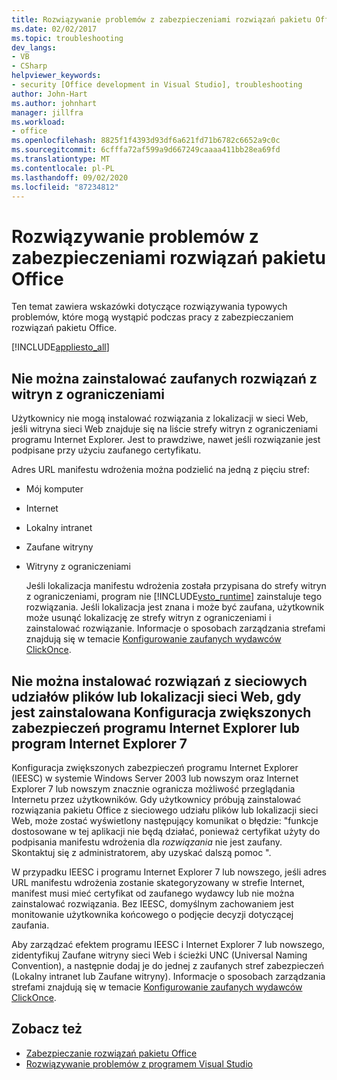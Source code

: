 ```yaml
---
title: Rozwiązywanie problemów z zabezpieczeniami rozwiązań pakietu Office
ms.date: 02/02/2017
ms.topic: troubleshooting
dev_langs:
- VB
- CSharp
helpviewer_keywords:
- security [Office development in Visual Studio], troubleshooting
author: John-Hart
ms.author: johnhart
manager: jillfra
ms.workload:
- office
ms.openlocfilehash: 8825f1f4393d93df6a621fd71b6782c6652a9c0c
ms.sourcegitcommit: 6cfffa72af599a9d667249caaaa411bb28ea69fd
ms.translationtype: MT
ms.contentlocale: pl-PL
ms.lasthandoff: 09/02/2020
ms.locfileid: "87234812"
---
```

# <a name="troubleshoot-office-solution-security"></a>Rozwiązywanie problemów z zabezpieczeniami rozwiązań pakietu Office
  Ten temat zawiera wskazówki dotyczące rozwiązywania typowych problemów, które mogą wystąpić podczas pracy z zabezpieczaniem rozwiązań pakietu Office.

 [!INCLUDE[appliesto_all](../vsto/includes/appliesto-all-md.md)]

## <a name="trusted-solutions-cannot-be-installed-from-restricted-sites"></a>Nie można zainstalować zaufanych rozwiązań z witryn z ograniczeniami
 Użytkownicy nie mogą instalować rozwiązania z lokalizacji w sieci Web, jeśli witryna sieci Web znajduje się na liście strefy witryn z ograniczeniami programu Internet Explorer. Jest to prawdziwe, nawet jeśli rozwiązanie jest podpisane przy użyciu zaufanego certyfikatu.

 Adres URL manifestu wdrożenia można podzielić na jedną z pięciu stref:

- Mój komputer

- Internet

- Lokalny intranet

- Zaufane witryny

- Witryny z ograniczeniami

  Jeśli lokalizacja manifestu wdrożenia została przypisana do strefy witryn z ograniczeniami, program nie [!INCLUDE[vsto_runtime](../vsto/includes/vsto-runtime-md.md)] zainstaluje tego rozwiązania. Jeśli lokalizacja jest znana i może być zaufana, użytkownik może usunąć lokalizację ze strefy witryn z ograniczeniami i zainstalować rozwiązanie. Informacje o sposobach zarządzania strefami znajdują się w temacie [Konfigurowanie zaufanych wydawców ClickOnce](/previous-versions/dotnet/articles/ms996418(v=msdn.10)).

## <a name="solutions-cannot-be-installed-from-network-file-shares-or-web-locations-when-internet-explorer-enhanced-security-configuration-or-internet-explorer-7-is-installed"></a>Nie można instalować rozwiązań z sieciowych udziałów plików lub lokalizacji sieci Web, gdy jest zainstalowana Konfiguracja zwiększonych zabezpieczeń programu Internet Explorer lub program Internet Explorer 7
 Konfiguracja zwiększonych zabezpieczeń programu Internet Explorer (IEESC) w systemie Windows Server 2003 lub nowszym oraz Internet Explorer 7 lub nowszym znacznie ogranicza możliwość przeglądania Internetu przez użytkowników. Gdy użytkownicy próbują zainstalować rozwiązania pakietu Office z sieciowego udziału plików lub lokalizacji sieci Web, może zostać wyświetlony następujący komunikat o błędzie: "funkcje dostosowane w tej aplikacji nie będą działać, ponieważ certyfikat użyty do podpisania manifestu wdrożenia dla *rozwiązania* nie jest zaufany. Skontaktuj się z administratorem, aby uzyskać dalszą pomoc ".

 W przypadku IEESC i programu Internet Explorer 7 lub nowszego, jeśli adres URL manifestu wdrożenia zostanie skategoryzowany w strefie Internet, manifest musi mieć certyfikat od zaufanego wydawcy lub nie można zainstalować rozwiązania. Bez IEESC, domyślnym zachowaniem jest monitowanie użytkownika końcowego o podjęcie decyzji dotyczącej zaufania.

 Aby zarządzać efektem programu IEESC i Internet Explorer 7 lub nowszego, zidentyfikuj Zaufane witryny sieci Web i ścieżki UNC (Universal Naming Convention), a następnie dodaj je do jednej z zaufanych stref zabezpieczeń (Lokalny intranet lub Zaufane witryny). Informacje o sposobach zarządzania strefami znajdują się w temacie [Konfigurowanie zaufanych wydawców ClickOnce](/previous-versions/dotnet/articles/ms996418(v=msdn.10)).

## <a name="see-also"></a>Zobacz też
- [Zabezpieczanie rozwiązań pakietu Office](../vsto/securing-office-solutions.md)
- [Rozwiązywanie problemów z programem Visual Studio](/troubleshoot/visualstudio/welcome-visual-studio/)

